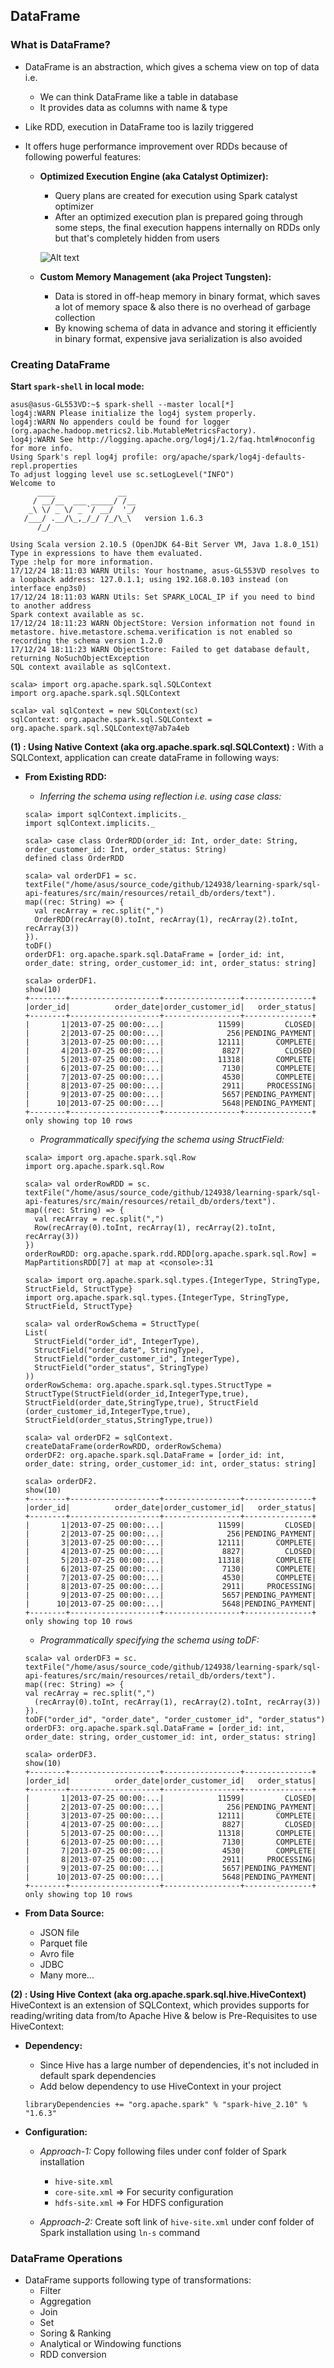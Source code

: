 ## DataFrame

### What is DataFrame?
* DataFrame is an abstraction, which gives a schema view on top of data i.e.
  * We can think DataFrame like a table in database
  * It provides data as columns with name & type
* Like RDD, execution in DataFrame too is lazily triggered
* It offers huge performance improvement over RDDs because of following powerful features:
  
  * **Optimized Execution Engine (aka Catalyst Optimizer):**
    * Query plans are created for execution using Spark catalyst optimizer
    * After an optimized execution plan is prepared going through some steps, the final execution happens internally on RDDs only but that's completely hidden from users
    
    ![Alt text](_images/spark-sql-catalyst-optimizer-model.png?raw=true "Spark SQL - Catalyst Optimizer")
    
  * **Custom Memory Management (aka Project Tungsten):**
    * Data is stored in off-heap memory in binary format, which saves a lot of memory space & also there is no overhead of garbage collection
    * By knowing schema of data in advance and storing it efficiently in binary format, expensive java serialization is also avoided

### Creating DataFrame

**Start `spark-shell` in local mode:**
~~~
asus@asus-GL553VD:~$ spark-shell --master local[*]
log4j:WARN Please initialize the log4j system properly.
log4j:WARN No appenders could be found for logger (org.apache.hadoop.metrics2.lib.MutableMetricsFactory).
log4j:WARN See http://logging.apache.org/log4j/1.2/faq.html#noconfig for more info.
Using Spark's repl log4j profile: org/apache/spark/log4j-defaults-repl.properties
To adjust logging level use sc.setLogLevel("INFO")
Welcome to
      ____              __
     / __/__  ___ _____/ /__
    _\ \/ _ \/ _ `/ __/  '_/
   /___/ .__/\_,_/_/ /_/\_\   version 1.6.3
      /_/

Using Scala version 2.10.5 (OpenJDK 64-Bit Server VM, Java 1.8.0_151)
Type in expressions to have them evaluated.
Type :help for more information.
17/12/24 18:11:03 WARN Utils: Your hostname, asus-GL553VD resolves to a loopback address: 127.0.1.1; using 192.168.0.103 instead (on interface enp3s0)
17/12/24 18:11:03 WARN Utils: Set SPARK_LOCAL_IP if you need to bind to another address
Spark context available as sc.
17/12/24 18:11:23 WARN ObjectStore: Version information not found in metastore. hive.metastore.schema.verification is not enabled so recording the schema version 1.2.0
17/12/24 18:11:23 WARN ObjectStore: Failed to get database default, returning NoSuchObjectException
SQL context available as sqlContext.

scala> import org.apache.spark.sql.SQLContext
import org.apache.spark.sql.SQLContext

scala> val sqlContext = new SQLContext(sc)
sqlContext: org.apache.spark.sql.SQLContext = org.apache.spark.sql.SQLContext@7ab7a4eb

~~~

**(1) : Using Native Context (aka org.apache.spark.sql.SQLContext) :** With a SQLContext, application can create dataFrame in following ways:
  
  * **From Existing RDD:**
    
    * _Inferring the schema using reflection i.e. using case class:_
    ~~~
    scala> import sqlContext.implicits._
    import sqlContext.implicits._

    scala> case class OrderRDD(order_id: Int, order_date: String, order_customer_id: Int, order_status: String) 
    defined class OrderRDD

    scala> val orderDF1 = sc.
    textFile("/home/asus/source_code/github/124938/learning-spark/sql-api-features/src/main/resources/retail_db/orders/text").
    map((rec: String) => {
      val recArray = rec.split(",")
      OrderRDD(recArray(0).toInt, recArray(1), recArray(2).toInt, recArray(3))
    }).
    toDF()
    orderDF1: org.apache.spark.sql.DataFrame = [order_id: int, order_date: string, order_customer_id: int, order_status: string]

    scala> orderDF1.
    show(10)
    +--------+--------------------+-----------------+---------------+
    |order_id|          order_date|order_customer_id|   order_status|
    +--------+--------------------+-----------------+---------------+
    |       1|2013-07-25 00:00:...|            11599|         CLOSED|
    |       2|2013-07-25 00:00:...|              256|PENDING_PAYMENT|
    |       3|2013-07-25 00:00:...|            12111|       COMPLETE|
    |       4|2013-07-25 00:00:...|             8827|         CLOSED|
    |       5|2013-07-25 00:00:...|            11318|       COMPLETE|
    |       6|2013-07-25 00:00:...|             7130|       COMPLETE|
    |       7|2013-07-25 00:00:...|             4530|       COMPLETE|
    |       8|2013-07-25 00:00:...|             2911|     PROCESSING|
    |       9|2013-07-25 00:00:...|             5657|PENDING_PAYMENT|
    |      10|2013-07-25 00:00:...|             5648|PENDING_PAYMENT|
    +--------+--------------------+-----------------+---------------+
    only showing top 10 rows
    ~~~
    
    * _Programmatically specifying the schema using StructField:_
    ~~~
    scala> import org.apache.spark.sql.Row
    import org.apache.spark.sql.Row

    scala> val orderRowRDD = sc.
    textFile("/home/asus/source_code/github/124938/learning-spark/sql-api-features/src/main/resources/retail_db/orders/text").
    map((rec: String) => {
      val recArray = rec.split(",")
      Row(recArray(0).toInt, recArray(1), recArray(2).toInt, recArray(3))
    })
    orderRowRDD: org.apache.spark.rdd.RDD[org.apache.spark.sql.Row] = MapPartitionsRDD[7] at map at <console>:31

    scala> import org.apache.spark.sql.types.{IntegerType, StringType, StructField, StructType}
    import org.apache.spark.sql.types.{IntegerType, StringType, StructField, StructType}

    scala> val orderRowSchema = StructType(
    List(
      StructField("order_id", IntegerType),
      StructField("order_date", StringType),
      StructField("order_customer_id", IntegerType),
      StructField("order_status", StringType)
    ))
    orderRowSchema: org.apache.spark.sql.types.StructType = StructType(StructField(order_id,IntegerType,true), StructField(order_date,StringType,true), StructField  (order_customer_id,IntegerType,true), StructField(order_status,StringType,true))

    scala> val orderDF2 = sqlContext.
    createDataFrame(orderRowRDD, orderRowSchema)
    orderDF2: org.apache.spark.sql.DataFrame = [order_id: int, order_date: string, order_customer_id: int, order_status: string]

    scala> orderDF2.
    show(10)
    +--------+--------------------+-----------------+---------------+
    |order_id|          order_date|order_customer_id|   order_status|
    +--------+--------------------+-----------------+---------------+
    |       1|2013-07-25 00:00:...|            11599|         CLOSED|
    |       2|2013-07-25 00:00:...|              256|PENDING_PAYMENT|
    |       3|2013-07-25 00:00:...|            12111|       COMPLETE|
    |       4|2013-07-25 00:00:...|             8827|         CLOSED|
    |       5|2013-07-25 00:00:...|            11318|       COMPLETE|
    |       6|2013-07-25 00:00:...|             7130|       COMPLETE|
    |       7|2013-07-25 00:00:...|             4530|       COMPLETE|
    |       8|2013-07-25 00:00:...|             2911|     PROCESSING|
    |       9|2013-07-25 00:00:...|             5657|PENDING_PAYMENT|
    |      10|2013-07-25 00:00:...|             5648|PENDING_PAYMENT|
    +--------+--------------------+-----------------+---------------+
    only showing top 10 rows
    ~~~

    * _Programmatically specifying the schema using toDF:_
    ~~~
    scala> val orderDF3 = sc.
    textFile("/home/asus/source_code/github/124938/learning-spark/sql-api-features/src/main/resources/retail_db/orders/text").
    map((rec: String) => {
    val recArray = rec.split(",")
      (recArray(0).toInt, recArray(1), recArray(2).toInt, recArray(3))
    }).
    toDF("order_id", "order_date", "order_customer_id", "order_status")
    orderDF3: org.apache.spark.sql.DataFrame = [order_id: int, order_date: string, order_customer_id: int, order_status: string]

    scala> orderDF3.
    show(10)
    +--------+--------------------+-----------------+---------------+
    |order_id|          order_date|order_customer_id|   order_status|
    +--------+--------------------+-----------------+---------------+
    |       1|2013-07-25 00:00:...|            11599|         CLOSED|
    |       2|2013-07-25 00:00:...|              256|PENDING_PAYMENT|
    |       3|2013-07-25 00:00:...|            12111|       COMPLETE|
    |       4|2013-07-25 00:00:...|             8827|         CLOSED|
    |       5|2013-07-25 00:00:...|            11318|       COMPLETE|
    |       6|2013-07-25 00:00:...|             7130|       COMPLETE|
    |       7|2013-07-25 00:00:...|             4530|       COMPLETE|
    |       8|2013-07-25 00:00:...|             2911|     PROCESSING|
    |       9|2013-07-25 00:00:...|             5657|PENDING_PAYMENT|
    |      10|2013-07-25 00:00:...|             5648|PENDING_PAYMENT|
    +--------+--------------------+-----------------+---------------+
    only showing top 10 rows
    ~~~

  * **From Data Source:**
    * JSON file
    * Parquet file
    * Avro file
    * JDBC
    * Many more...
    
**(2) : Using Hive Context (aka org.apache.spark.sql.hive.HiveContext)** HiveContext is an extension of SQLContext, which provides supports for reading/writing data from/to Apache Hive & below is Pre-Requisites to use HiveContext:
  
  * **Dependency:**
    * Since Hive has a large number of dependencies, it's not included in default spark dependencies
    * Add below dependency to use HiveContext in your project
    
    ~~~
    libraryDependencies += "org.apache.spark" % "spark-hive_2.10" % "1.6.3"
    ~~~
  
  * **Configuration:** 
    * _Approach-1:_ Copy following files under conf folder of Spark installation
      * `hive-site.xml`
      * `core-site.xml` => For security configuration
      * `hdfs-site.xml` => For HDFS configuration
    
    * _Approach-2:_ Create soft link of `hive-site.xml` under conf folder of Spark installation using `ln-s` command
    
### DataFrame Operations
* DataFrame supports following type of transformations:
  * Filter
  * Aggregation
  * Join
  * Set
  * Soring & Ranking
  * Analytical or Windowing functions
  * RDD conversion
  

